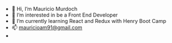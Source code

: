 - 👋 Hi, I’m Mauricio Murdoch
- 👀 I’m interested in be a Front End Developer
- 🌱 I’m currently learning React and Redux with Henry Boot Camp
- 📫 mauricioam91@gmail.com
- 
